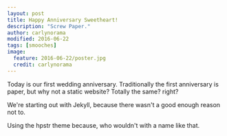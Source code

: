 ```yaml
---
layout: post
title: Happy Anniversary Sweetheart!
description: "Screw Paper."
author: carlynorama
modified: 2016-06-22
tags: [smooches]
image:
  feature: 2016-06-22/poster.jpg
  credit: carlynorama
---
```


Today is our first wedding anniversary. Traditionally the first anniversary is paper, but why not a static website? Totally the same? right?

We're starting out with Jekyll, because there wasn't a good enough reason not to.

Using the hpstr theme because, who wouldn't with a name like that.
